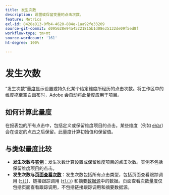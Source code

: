 ```yaml
---
title: 发生次数
description: 设置或保留变量的点击次数。
feature: Metrics
exl-id: 8428e813-0fb4-4620-884e-1aa92fe33209
source-git-commit: d095628e94a45221815b1d08e35132de09f5ed8f
workflow-type: tm+mt
source-wordcount: '161'
ht-degree: 100%

---
```


# 发生次数

“发生次数”[量度](overview.md)显示设置或持久化某个给定维度所经历的点击次数。将工作区中的维度拖至空白画布时，Adobe 会自动将此量度应用于项目。

## 如何计算此量度

在报表包的所有点击中，包括定义或保留维度项目的点击。某些维度（例如 [eVar](../dimensions/evar.md)）会在设定的点击之后保留。此量度计算初始值和保留值。

## 与类似量度比较

* **发生次数与[实例](instances.md)**：发生次数计算设置或保留维度项目的点击次数。实例不包括保留维度项目的点击。
* **发生次数与[页面查看次数](page-views.md)**：发生次数包括所有点击类型，包括页面查看跟踪调用 ([`t()`](/help/implement/vars/functions/t-method.md))、链接跟踪调用 ([`tl()`](/help/implement/vars/functions/tl-method.md)) 和摘要[数据源](/help/import/data-sources/overview.md)中的数据。页面查看次数量度仅包括页面查看跟踪调用，不包括链接跟踪调用和摘要数据源。
